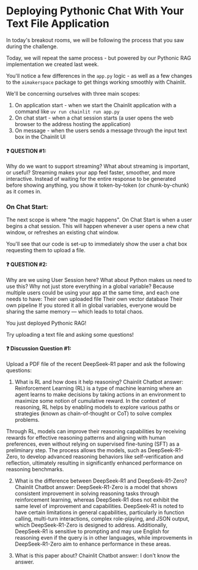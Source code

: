 # Deploying Pythonic Chat With Your Text File Application

In today's breakout rooms, we will be following the process that you saw during the challenge.

Today, we will repeat the same process - but powered by our Pythonic RAG implementation we created last week. 

You'll notice a few differences in the `app.py` logic - as well as a few changes to the `aimakerspace` package to get things working smoothly with Chainlit.

We'll be concerning ourselves with three main scopes:

1. On application start - when we start the Chainlit application with a command like `uv run chainlit run app.py`
2. On chat start - when a chat session starts (a user opens the web browser to the address hosting the application)
3. On message - when the users sends a message through the input text box in the Chainlit UI

#### ❓ QUESTION #1:

Why do we want to support streaming? What about streaming is important, or useful?
Streaming makes your app feel faster, smoother, and more interactive.
Instead of waiting for the entire response to be generated before showing anything, you show it token-by-token (or chunk-by-chunk) as it comes in.

### On Chat Start:

The next scope is where "the magic happens". On Chat Start is when a user begins a chat session. This will happen whenever a user opens a new chat window, or refreshes an existing chat window.

You'll see that our code is set-up to immediately show the user a chat box requesting them to upload a file. 

#### ❓ QUESTION #2: 

Why are we using User Session here? What about Python makes us need to use this? Why not just store everything in a global variable?
Because multiple users could be using your app at the same time, and each one needs to have:
Their own uploaded file
Their own vector database
Their own pipeline
If you stored it all in global variables, everyone would be sharing the same memory — which leads to total chaos.

You just deployed Pythonic RAG!

Try uploading a text file and asking some questions!

#### ❓ Discussion Question #1:

Upload a PDF file of the recent DeepSeek-R1 paper and ask the following questions:

1. What is RL and how does it help reasoning? Chainlit Chatbot answer:
Reinforcement Learning (RL) is a type of machine learning where an agent learns to make decisions by taking actions in an environment to maximize some notion of cumulative reward. In the context of reasoning, RL helps by enabling models to explore various paths or strategies (known as chain-of-thought or CoT) to solve complex problems. 

Through RL, models can improve their reasoning capabilities by receiving rewards for effective reasoning patterns and aligning with human preferences, even without relying on supervised fine-tuning (SFT) as a preliminary step. The process allows the models, such as DeepSeek-R1-Zero, to develop advanced reasoning behaviors like self-verification and reflection, ultimately resulting in significantly enhanced performance on reasoning benchmarks.

2. What is the difference between DeepSeek-R1 and DeepSeek-R1-Zero? Chainlit Chatbot answer:
   DeepSeek-R1-Zero is a model that shows consistent improvement in solving reasoning tasks through reinforcement learning, whereas DeepSeek-R1 does not exhibit the same level of improvement and capabilities. DeepSeek-R1 is noted to have certain limitations in general capabilities, particularly in function calling, multi-turn interactions, complex role-playing, and JSON output, which DeepSeek-R1-Zero is designed to address. Additionally, DeepSeek-R1 is sensitive to prompting and may use English for reasoning even if the query is in other languages, while improvements in DeepSeek-R1-Zero aim to enhance performance in these areas.
   
3. What is this paper about? Chainlit Chatbot answer:
I don't know the answer.

